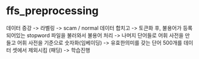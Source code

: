 # ffs_preprocessing

데이터 증강 -> 라벨링 -> scam / normal 데이터 합치고 -> 토큰화 후, 불용어가 등록되어있는 stopword 파일을 불러와서 불용어 처리 -> 나머지 단어들로 어휘 사전을 만들고
어휘 사전을 기준으로 숫자화(임베이딩) -> 유효한의미를 갖는 단어 500개를 데이터 셋에서 제외시킴 (패딩) -> 학습진행 
